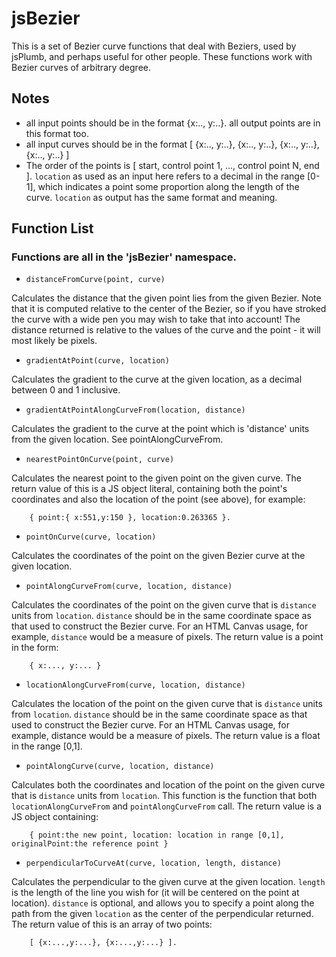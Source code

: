 # jsBezier

This is a set of Bezier curve functions that deal with Beziers, used by jsPlumb, and perhaps useful for other people. These functions work with Bezier curves of arbitrary degree.

## Notes

- all input points should be in the format {x:.., y:..}. all output points are in this format too.
- all input curves should be in the format [ {x:.., y:..}, {x:.., y:..}, {x:.., y:..}, {x:.., y:..} ]
- The order of the points is [ start, control point 1, ..., control point N, end ]. `location` as used as an input here refers to a decimal in the range [0-1], which indicates a point some proportion along the length of the curve. `location` as output has the same format and meaning.

## Function List

### Functions are all in the 'jsBezier' namespace.

- `distanceFromCurve(point, curve)`

Calculates the distance that the given point lies from the given Bezier. Note that it is computed relative to the center of the Bezier, so if you have stroked the curve with a wide pen you may wish to take that into account! The distance returned is relative to the values of the curve and the point - it will most likely be pixels.

- `gradientAtPoint(curve, location)`

Calculates the gradient to the curve at the given location, as a decimal between 0 and 1 inclusive.

- `gradientAtPointAlongCurveFrom(location, distance)`

Calculates the gradient to the curve at the point which is 'distance' units from the given location. See pointAlongCurveFrom. 

- `nearestPointOnCurve(point, curve)`

Calculates the nearest point to the given point on the given curve. The return value of this is a JS object literal, containing both the point's coordinates and also the location of the point (see above), for example: 

		{ point:{ x:551,y:150 }, location:0.263365 }.

- `pointOnCurve(curve, location)`

Calculates the coordinates of the point on the given Bezier curve at the given location.

- `pointAlongCurveFrom(curve, location, distance)`

Calculates the coordinates of the point on the given curve that is `distance` units from `location`. `distance` should be in the same coordinate space as that used to construct the Bezier curve. For an HTML Canvas usage, for example, `distance` would be a measure of pixels. The return value is a point in the form:

		{ x:..., y:... }

- `locationAlongCurveFrom(curve, location, distance)`

Calculates the location of the point on the given curve that is `distance` units from `location`. `distance` should be in the same coordinate space as that used to construct the Bezier curve. For an HTML Canvas usage, for example, distance would be a measure of pixels. The return value is a float in the range [0,1].

- `pointAlongCurve(curve, location, distance)`

Calculates both the coordinates and location of the point on the given curve that is `distance` units from `location`. This function is the function that both `locationAlongCurveFrom` and `pointAlongCurveFrom` call. The return value is a JS object containing:

		{ point:the new point, location: location in range [0,1], originalPoint:the reference point }

- `perpendicularToCurveAt(curve, location, length, distance)`

Calculates the perpendicular to the given curve at the given location. `length` is the length of the line you wish for (it will be centered on the point at location). `distance` is optional, and allows you to specify a point along the path from the given `location` as the center of the perpendicular returned. The return value of this is an array of two points: 

		[ {x:...,y:...}, {x:...,y:...} ].